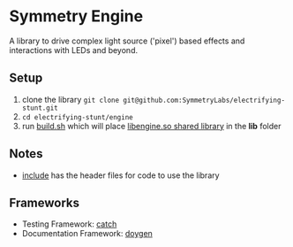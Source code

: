 Symmetry Engine
===============

A library to drive complex light source ('pixel') based effects and interactions with LEDs and beyond.

Setup
-----
1. clone the library `git clone git@github.com:SymmetryLabs/electrifying-stunt.git`
2. `cd electrifying-stunt/engine`
3. run [build.sh](https://github.com/SymmetryLabs/electrifying-stunt/blob/master/engine/build.sh) which will place [libengine.so shared library](http://en.wikipedia.org/wiki/Dynamic_loading) in the **lib** folder

Notes
-----
* [include](https://github.com/SymmetryLabs/electrifying-stunt/tree/master/engine/include) has the header files for code to use the library

Frameworks
-----
* Testing Framework: [catch](https://github.com/philsquared/Catch)
* Documentation Framework: [doygen](http://www.stack.nl/~dimitri/doxygen/)
